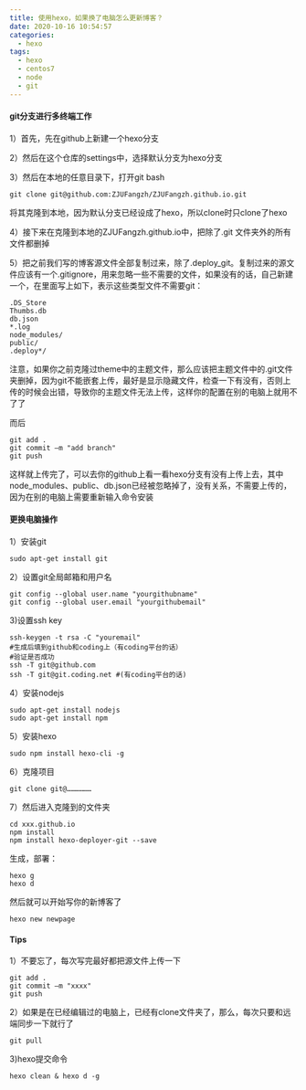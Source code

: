 ```yaml
---
title: 使用hexo，如果换了电脑怎么更新博客？
date: 2020-10-16 10:54:57
categories:
  - hexo
tags:
  - hexo
  - centos7
  - node
  - git
---
```


#### git分支进行多终端工作
1）首先，先在github上新建一个hexo分支

2）然后在这个仓库的settings中，选择默认分支为hexo分支

3）然后在本地的任意目录下，打开git bash
```
git clone git@github.com:ZJUFangzh/ZJUFangzh.github.io.git
```
将其克隆到本地，因为默认分支已经设成了hexo，所以clone时只clone了hexo

4）接下来在克隆到本地的ZJUFangzh.github.io中，把除了.git 文件夹外的所有文件都删掉

5）把之前我们写的博客源文件全部复制过来，除了.deploy_git。复制过来的源文件应该有一个.gitignore，用来忽略一些不需要的文件，如果没有的话，自己新建一个，在里面写上如下，表示这些类型文件不需要git：
```
.DS_Store
Thumbs.db
db.json
*.log
node_modules/
public/
.deploy*/
```
注意，如果你之前克隆过theme中的主题文件，那么应该把主题文件中的.git文件夹删掉，因为git不能嵌套上传，最好是显示隐藏文件，检查一下有没有，否则上传的时候会出错，导致你的主题文件无法上传，这样你的配置在别的电脑上就用不了了

而后
```
git add .
git commit –m "add branch"
git push
```
这样就上传完了，可以去你的github上看一看hexo分支有没有上传上去，其中node_modules、public、db.json已经被忽略掉了，没有关系，不需要上传的，因为在别的电脑上需要重新输入命令安装



#### 更换电脑操作
1）安装git
```
sudo apt-get install git
```

2）设置git全局邮箱和用户名
```
git config --global user.name "yourgithubname"
git config --global user.email "yourgithubemail"
```

3)设置ssh key
```
ssh-keygen -t rsa -C "youremail"
#生成后填到github和coding上（有coding平台的话）
#验证是否成功
ssh -T git@github.com
ssh -T git@git.coding.net #(有coding平台的话)
```

4）安装nodejs
```
sudo apt-get install nodejs
sudo apt-get install npm
```

5）安装hexo
```
sudo npm install hexo-cli -g
```

6）克隆项目
```
git clone git@………………
```

7）然后进入克隆到的文件夹
```
cd xxx.github.io
npm install
npm install hexo-deployer-git --save
```
生成，部署：
```
hexo g
hexo d
```
然后就可以开始写你的新博客了
```
hexo new newpage
```

#### Tips
1）不要忘了，每次写完最好都把源文件上传一下
```
git add .
git commit –m "xxxx"
git push
```

2）如果是在已经编辑过的电脑上，已经有clone文件夹了，那么，每次只要和远端同步一下就行了
```
git pull
```

3)hexo提交命令
```
hexo clean & hexo d -g
```
